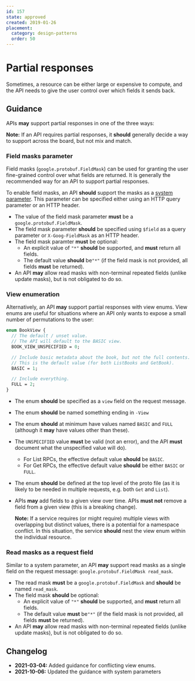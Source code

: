 ```yaml
---
id: 157
state: approved
created: 2019-01-26
placement:
  category: design-patterns
  order: 50
---
```


# Partial responses

Sometimes, a resource can be either large or expensive to compute, and the API
needs to give the user control over which fields it sends back.

## Guidance

APIs **may** support partial responses in one of the three ways:

**Note:** If an API requires partial responses, it **should** generally decide
a way to support across the board, but not mix and match.

### Field masks parameter

Field masks (`google.protobuf.FieldMask`) can be used for granting the user
fine-grained control over what fields are returned. It is generally the
recommended way for an API to support partial responses.

To enable field masks, an
API **should** support the masks as a [system
parameter](https://cloud.google.com/apis/docs/system-parameters).
This parameter can be specified either using an HTTP query parameter or an HTTP
header.

- The value of the field mask parameter **must** be a `google.protobuf.FieldMask`.
- The field mask parameter **should** be specified using `$field` as a query parameter or `X-Goog-FieldMask` as an HTTP header.
- The field mask paramter **must** be optional:
  - An explicit value of `"*"` **should** be supported, and **must** return all
    fields.
  - The default value **should** be`"*"` (if the field mask is not provided, all fields **must** be returned).
- An API **may** allow read masks with non-terminal repeated fields (unlike
  update masks), but is not obligated to do so.

### View enumeration

Alternatively, an API **may** support partial responses with view enums.
View enums are useful for situations where an API only wants to expose a small
number of permutations to the user:

```proto
enum BookView {
  // The default / unset value.
  // The API will default to the BASIC view.
  BOOK_VIEW_UNSPECIFIED = 0;

  // Include basic metadata about the book, but not the full contents.
  // This is the default value (for both ListBooks and GetBook).
  BASIC = 1;

  // Include everything.
  FULL = 2;
}
```

- The enum **should** be specified as a `view` field on the request message.
- The enum **should** be named something ending in `-View`
- The enum **should** at minimum have values named `BASIC` and `FULL` (although
  it **may** have values other than these).
- The `UNSPECIFIED` value **must** be valid (not an error), and the API
  **must** document what the unspecified value will do).
  - For List RPCs, the effective default value **should** be `BASIC`.
  - For Get RPCs, the effective default value **should** be either `BASIC` or
    `FULL`.
- The enum **should** be defined at the top level of the proto file (as it is
  likely to be needed in multiple requests, e.g. both `Get` and `List`).
- APIs **may** add fields to a given view over time. APIs **must not** remove a
  field from a given view (this is a breaking change).

  **Note:** If a service requires (or might require) multiple views with
  overlapping but distinct values, there is a potential for a namespace
  conflict. In this situation, the service **should** nest the view enum within
  the individual resource.

### Read masks as a request field

Similar to a system parameter, an API **may** support read masks as a single field on the request
message: `google.protobuf.FieldMask read_mask`.

- The read mask **must** be a `google.protobuf.FieldMask` and **should** be
  named `read_mask`.
- The field mask **should** be optional:
  - An explicit value of `"*"` **should** be supported, and **must** return all
    fields.
  - The default value **must** be`"*"` (if the field mask is not provided, all fields **must** be returned).
- An API **may** allow read masks with non-terminal repeated fields (unlike
  update masks), but is not obligated to do so.

## Changelog

- **2021-03-04:** Added guidance for conflicting view enums.
- **2021-10-06:** Updated the guidance with system parameters
